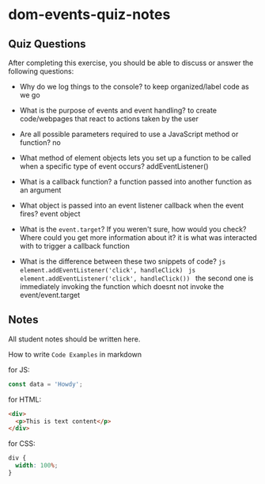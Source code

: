 # dom-events-quiz-notes

## Quiz Questions

After completing this exercise, you should be able to discuss or answer the following questions:

- Why do we log things to the console?
  to keep organized/label code as we go

- What is the purpose of events and event handling?
  to create code/webpages that react to actions taken by the user

- Are all possible parameters required to use a JavaScript method or function?
  no

- What method of element objects lets you set up a function to be called when a specific type of event occurs?
  addEventListener()

- What is a callback function?
  a function passed into another function as an argument

- What object is passed into an event listener callback when the event fires?
  event object

- What is the `event.target`? If you weren't sure, how would you check? Where could you get more information about it?
  it is what was interacted with to trigger a callback function

- What is the difference between these two snippets of code?
  `js
element.addEventListener('click', handleClick)
`
  `js
element.addEventListener('click', handleClick())
`
  the second one is immediately invoking the function which doesnt not invoke the event/event.target

## Notes

All student notes should be written here.

How to write `Code Examples` in markdown

for JS:

```javascript
const data = 'Howdy';
```

for HTML:

```html
<div>
  <p>This is text content</p>
</div>
```

for CSS:

```css
div {
  width: 100%;
}
```

